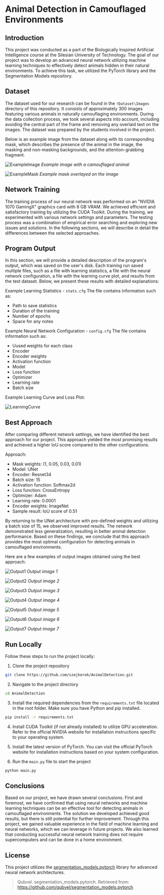 # Animal Detection in Camouflaged Environments

## Introduction

This project was conducted as a part of the Biologically Inspired Artificial Intelligence course at the Silesian University of Technology. The goal of our project was to develop an advanced neural network utilizing machine learning techniques to effectively detect animals hidden in their natural environments. To achieve this task, we utilized the PyTorch library and the Segmentation Models repository.

## Dataset

The dataset used for our research can be found in the `!Dataset\Images` directory of this repository. It consists of approximately 300 images featuring various animals in naturally camouflaging environments. During the data collection process, we took several aspects into account, including avoiding the central part of the frame and removing any overlaid text on the images. The dataset was prepared by the students involved in the project.

Below is an example image from the dataset along with its corresponding mask, which describes the presence of the animal in the image, the masking and non-masking backgrounds, and the attention-grabbing fragment.

![ExampleImage](https://github.com/szejkerek/AnimalClassificationNeuralNetwork/assets/69083596/f1416841-a96b-4e32-ba63-62816cf76424)
*Example image with a camouflaged animal*

![ExampleMask](https://github.com/szejkerek/AnimalDetection/assets/69083596/370e7bfe-625a-4dfa-95e2-d81c7f405e6b)
*Example mask overlayed on the image*

## Network Training

The training process of our neural network was performed on an "NVIDIA 1070 GamingX" graphics card with 8 GB VRAM. We achieved efficient and satisfactory training by utilizing the CUDA Toolkit. During the training, we experimented with various network settings and parameters. The testing process was a combination of empirical error searching and exploring new issues and solutions. In the following sections, we will describe in detail the differences between the selected approaches.

## Program Output

In this section, we will provide a detailed description of the program's output, which was saved on the user's disk. Each training run saved multiple files, such as a file with learning statistics, a file with the neural network configuration, a file with the learning curve plot, and results from the test dataset. Below, we present these results with detailed explanations:

Example Learning Statistics - `stats.cfg`
The file contains information such as:
- Path to save statistics
- Duration of the training
- Number of epochs
- Space for any notes

Example Neural Network Configuration - `config.cfg`
The file contains information such as:
- Uused weights for each class
- Encoder
- Encoder weights
- Activation function
- Model
- Loss function
- Optimizer
- Learning rate
- Batch size

Example Learning Curve and Loss Plot:

![LearningCurve](https://github.com/szejkerek/AnimalDetection/assets/69083596/025ef893-559d-4263-8e5d-6b2b131d0a8d)

## Best Approach

After comparing different network settings, we have identified the best approach for our project. This approach yielded the most promising results and achieved a higher IoU score compared to the other configurations.

Approach:
- Mask weights: (1, 0.05, 0.03, 0.01)
- Model: UNet
- Encoder: Resnet34
- Batch size: 15
- Activation function: Softmax2d
- Loss function: CrossEntropy
- Optimizer: Adam
- Learning rate: 0.0001
- Encoder weights: ImageNet
- Sample result: IoU score of 0.51

By returning to the UNet architecture with pre-defined weights and utilizing a batch size of 15, we observed improved results. The network demonstrated less generalization, resulting in better animal detection performance. Based on these findings, we conclude that this approach provides the most optimal configuration for detecting animals in camouflaged environments.

Here are a few examples of output images obtained using the best approach:

![Output1](https://github.com/szejkerek/AnimalClassificationNeuralNetwork/assets/69083596/d1a5de2c-559e-43a9-8326-60b6fe67f586)
*Output image 1*

![Output2](https://github.com/szejkerek/AnimalClassificationNeuralNetwork/assets/69083596/924f5224-8ad6-4894-8735-2dc80919cbf8)
*Output image 2*

![Output3](https://github.com/szejkerek/AnimalClassificationNeuralNetwork/assets/69083596/dd41f97f-4a25-452e-98c0-81964de3b8b4)
*Output image 3*

![Output4](https://github.com/szejkerek/AnimalClassificationNeuralNetwork/assets/69083596/f7d5cd1b-a7dc-47bf-9c93-56bcb77b86f8)
*Output image 4*

![Output5](https://github.com/szejkerek/AnimalClassificationNeuralNetwork/assets/69083596/bfec3896-c632-4f8f-b913-d002037b637c)
*Output image 5*

![Output6](https://github.com/szejkerek/AnimalClassificationNeuralNetwork/assets/69083596/9f273be0-59da-42e5-8dd5-62e73d1f6c04)
*Output image 6*

![Output7](https://github.com/szejkerek/AnimalClassificationNeuralNetwork/assets/69083596/a8091074-62a0-482f-8e91-ed7b1aaee425)
*Output image 7*

## Run Locally

Follow these steps to run the project locally:

1. Clone the project repository

```bash
git clone https://github.com/szejkerek/AnimalDetection.git
```

2. Navigate to the project directory

```bash
cd AnimalDetection
```

3. Install the required dependencies from the `requirements.txt` file located in the root folder. Make sure you have Python and pip installed.

```bash
pip install -r requirements.txt
```

4. Install CUDA Toolkit (if not already installed) to utilize GPU acceleration. Refer to the official NVIDIA website for installation instructions specific to your operating system.

5. Install the latest version of PyTorch. You can visit the official PyTorch website for installation instructions based on your system configuration.

6. Run the `main.py` file to start the project

```bash
python main.py
```

## Conclusions

Based on our project, we have drawn several conclusions. First and foremost, we have confirmed that using neural networks and machine learning techniques can be an effective tool for detecting animals in camouflaged environments. The solution we developed achieved good results, but there is still potential for further improvement. Through this project, we gained valuable experience in the field of machine learning and neural networks, which we can leverage in future projects. We also learned that conducting successful neural network training does not require supercomputers and can be done in a home environment.

## License

This project utilizes the [segmentation_models.pytorch](https://github.com/qubvel/segmentation_models.pytorch) library for advanced neural network architectures.

> Qubvel. segmentation_models.pytorch. Retrieved from: https://github.com/qubvel/segmentation_models.pytorch
